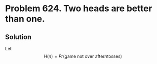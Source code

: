<script src="https://cdn.mathjax.org/mathjax/latest/MathJax.js?config=TeX-AMS-MML_HTMLorMML" type="text/javascript"></script>

# Problem 624. Two heads are better than one.

## Solution

Let $$H(n) = Pr(\textrm{game not over after} n \textrm{tosses})$$
